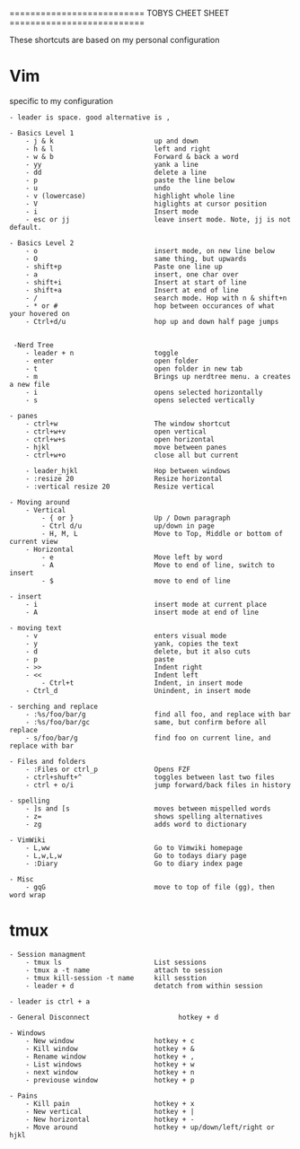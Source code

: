 ========================== TOBYS CHEET SHEET ==========================

These shortcuts are based on my personal configuration


# Vim

specific to my configuration

    - leader is space. good alternative is ,

    - Basics Level 1
        - j & k                         up and down
        - h & l                         left and right
        - w & b                         Forward & back a word
        - yy                            yank a line
        - dd                            delete a line
        - p                             paste the line below
        - u                             undo
        - v (lowercase)                 highlight whole line
        - V                             higlights at cursor position
        - i                             Insert mode
        - esc or jj                     leave insert mode. Note, jj is not default.

    - Basics Level 2
        - o                             insert mode, on new line below
        - O                             same thing, but upwards
        - shift+p                       Paste one line up
        - a                             insert, one char over
        - shift+i                       Insert at start of line
        - shift+a                       Insert at end of line
        - /                             search mode. Hop with n & shift+n
        - * or #                        hop between occurances of what your hovered on
        - Ctrl+d/u                      hop up and down half page jumps


     -Nerd Tree
        - leader + n                    toggle
        - enter                         open folder
        - t                             open folder in new tab
        - m                             Brings up nerdtree menu. a creates a new file
        - i                             opens selected horizontally
        - s                             opens selected vertically

    - panes
        - ctrl+w                        The window shortcut
        - ctrl+w+v                      open vertical
        - ctrl+w+s                      open horizontal
        - hjkl                          move between panes
        - ctrl+w+o                      close all but current

        - leader_hjkl                   Hop between windows
        - :resize 20                    Resize horizontal
        - :vertical resize 20           Resize vertical

    - Moving around
        - Vertical
            - { or }                    Up / Down paragraph
            - Ctrl d/u                  up/down in page
            - H, M, L                   Move to Top, Middle or bottom of current view
        - Horizontal
            - e                         Move left by word
            - A                         Move to end of line, switch to insert
            - $                         move to end of line

    - insert
        - i                             insert mode at current place
        - A                             insert mode at end of line

    - moving text
        - v                             enters visual mode
        - y                             yank, copies the text
        - d                             delete, but it also cuts
        - p                             paste
        - >>                            Indent right
        - <<                            Indent left
            - Ctrl+t                    Indent, in insert mode
        - Ctrl_d                        Unindent, in insert mode

    - serching and replace
        - :%s/foo/bar/g                 find all foo, and replace with bar
        - :%s/foo/bar/gc                same, but confirm before all replace
        - s/foo/bar/g                   find foo on current line, and replace with bar

    - Files and folders
        - :Files or ctrl_p              Opens FZF
        - ctrl+shuft+^                  toggles between last two files
        - ctrl + o/i                    jump forward/back files in history

    - spelling
        - ]s and [s                     moves between mispelled words
        - z=                            shows spelling alternatives
        - zg                            adds word to dictionary

    - VimWiki
        - L,ww                          Go to Vimwiki homepage
        - L,w,L,w                       Go to todays diary page
        - :Diary                        Go to diary index page

    - Misc
        - gqG                           move to top of file (gg), then word wrap

# tmux

    - Session managment
        - tmux ls                       List sessions
        - tmux a -t name                attach to session
        - tmux kill-session -t name     kill sesstion
        - leader + d                    detatch from within session

    - leader is ctrl + a

    - General Disconnect                      hotkey + d

    - Windows
        - New window                    hotkey + c
        - Kill window                   hotkey + &
        - Rename window                 hotkey + ,
        - List windows                  hotkey + w
        - next window                   hotkey + n
        - previouse window              hotkey + p

    - Pains
        - Kill pain                     hotkey + x
        - New vertical                  hotkey + |
        - New horizontal                hotkey + -
        - Move around                   hotkey + up/down/left/right or hjkl


